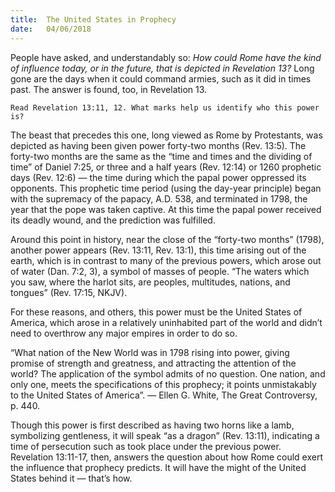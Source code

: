 ```yaml
---
title:  The United States in Prophecy
date:   04/06/2018
---
```


People have asked, and understandably so: *How could Rome have the kind of influence today, or in the future, that is depicted in Revelation 13?* Long gone are the days when it could command armies, such as it did in times past. The answer is found, too, in Revelation 13.

`Read Revelation 13:11, 12. What marks help us identify who this power is?`

The beast that precedes this one, long viewed as Rome by Protestants, was depicted as having been given power forty-two months (Rev. 13:5). The forty-two months are the same as the “time and times and the dividing of time” of Daniel 7:25, or three and a half years (Rev. 12:14) or 1260 prophetic days (Rev. 12:6) — the time during which the papal power oppressed its opponents. This prophetic time period (using the day-year principle) began with the supremacy of the papacy, A.D. 538, and terminated in 1798, the year that the pope was taken captive. At this time the papal power received its deadly wound, and the prediction was fulfilled.

Around this point in history, near the close of the “forty-two months” (1798), another power appears (Rev. 13:11, Rev. 13:1), this time arising out of the earth, which is in contrast to many of the previous powers, which arose out of water (Dan. 7:2, 3), a symbol of masses of people. “The waters which you saw, where the harlot sits, are peoples, multitudes, nations, and tongues” (Rev. 17:15, NKJV).

For these reasons, and others, this power must be the United States of America, which arose in a relatively uninhabited part of the world and didn’t need to overthrow any major empires in order to do so.

“What nation of the New World was in 1798 rising into power, giving promise of strength and greatness, and attracting the attention of the world? The application of the symbol admits of no question. One nation, and only one, meets the specifications of this prophecy; it points unmistakably to the United States of America”. — Ellen G. White, The Great Controversy, p. 440.

Though this power is first described as having two horns like a lamb, symbolizing gentleness, it will speak “as a dragon” (Rev. 13:11), indicating a time of persecution such as took place under the previous power. Revelation 13:11-17, then, answers the question about how Rome could exert the influence that prophecy predicts. It will have the might of the United States behind it — that’s how.
